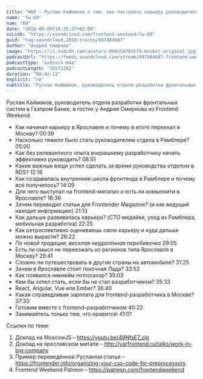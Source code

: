 ```yaml
---
title: "#69 – Руслан Каймаков о том, как построить карьеру руководителя в мире разработки"
name: "fw-69"
num: "69"
date: "2018-09-09T18:35:27+02:00"
scLink: "https://soundcloud.com/frontend-weekend/fw-69"
guid: "tag:soundcloud,2010:tracks/497484687"
author: "Андрей Смирнов"
image: "https://i1.sndcdn.com/avatars-000358703579-bnobxj-original.jpg"
podcastUrl: "https://feeds.soundcloud.com/stream/497484687-frontend-weekend-fw-69.m4a"
podcastType: "audio/x-m4a"
podcastLength: "35572202"
duration: "00:42:12"
explicit: "no"
subtitle: "Руслан Каймаков, руководитель отдела разработки фронтальных систем в Газпром Банке, в гостях у Андрея Смирнова из Frontend Weekend. "
---
```

Руслан Каймаков, руководитель отдела разработки фронтальных систем в Газпром Банке, в гостях у Андрея Смирнова из Frontend Weekend. 

- Как начинал карьеру в Ярославле и почему в итоге переехал в Москву? 00:39
- Насколько тяжело было стать руководителем отдела в Рамблере? 05:00
- Как без релевантного опыта вчерашнему разработчику начать эффективно руководить? 08:51
- Какие важные вещи успел сделать за время руководства отделом в RDS? 12:16
- Как создавалась внутренняя школа фронтенда в Рамблере и почему всё получилось? 14:09
- Для чего выступал на frontend-митапах и есть ли комьюнити в Ярославле? 18:36
- Зачем переводил статьи для Frontender Magazine? (и как ведущий находит информацию) 21:13
- Как дальше развивалась карьера? (CTO медийки, уход из Рамблера, мобильная разработка) 22:25
- Как ретроспективно оцениваешь свою карьеру и куда дальше можно вырасти? 26:22
- *По новой традиции, веселая неудалённая перебивочка* 29:05
- Есть ли смысл не переезжать из регионов типа Ярославля в Москву? 29:41
- Сложно ли путешествовать в другие страны на автомобиле? 31:25
- Зачем в Ярославле стоит гоночная Лада? 33:52
- Как появился никнейм mrmoranxp? 35:03
- Кем бы хотел стать, если бы не стал разработчиком? 35:33
- React, Angular, Vue или Ember? 36:40
- Какая справедливая зарплата для frontend-разработчика в Москве? 37:33
- Готовим вместе с frontend-разработчиком 40:22
- Занимайтесь только тем, что нравится! 41:01

Ссылки по теме:
1) Доклад на MoscowJS – https://youtu.be/49NfsE7_olo
2) Доклад на ярославском митапе – http://yarfrontend.ru/talks/work-in-big-company
3) Пример переведённой Русланом статьи – https://frontender.info/organizing-your-css-code-for-preprocessors
4) Frontend Weekend Patreon – https://patreon.com/frontendweekend